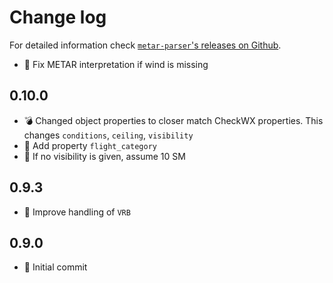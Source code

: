 Change log
==========

For detailed information check [`metar-parser`'s releases on Github](https://github.com/fboes/metar-parser/releases).

* 💊 Fix METAR interpretation if wind is missing

0.10.0
------

* 💣 Changed object properties to closer match CheckWX properties. This changes `conditions`, `ceiling`, `visibility`
* 🎁 Add property `flight_category`
* 💊 If no visibility is given, assume 10 SM

0.9.3
-----

* 💊 Improve handling of `VRB`

0.9.0
-----

* 🎁 Initial commit
